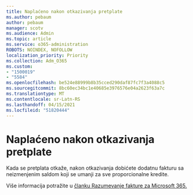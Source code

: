 ```yaml
---
title: Naplaćeno nakon otkazivanja pretplate
ms.author: pebaum
author: pebaum
manager: scotv
ms.audience: Admin
ms.topic: article
ms.service: o365-administration
ROBOTS: NOINDEX, NOFOLLOW
localization_priority: Priority
ms.collection: Adm_O365
ms.custom:
- "1500019"
- "5584"
ms.openlocfilehash: be524e88999b8b35cced290daf87fc7f3a4088c5
ms.sourcegitcommit: 8bc60ec34bc1e40685e3976576e04a2623f63a7c
ms.translationtype: MT
ms.contentlocale: sr-Latn-RS
ms.lasthandoff: 04/15/2021
ms.locfileid: "51820444"
---
```

# <a name="billed-after-canceling-subscription"></a>Naplaćeno nakon otkazivanja pretplate

Kada se pretplata otkaže, nakon otkazivanja dobićete dodatnu fakturu sa neizmenjenim saldom koji se umanji za sve proporcionalne kredite.

Više informacija potražite u [članku Razumevanje fakture za Microsoft 365.](https://docs.microsoft.com/microsoft-365/commerce/billing-and-payments/understand-your-invoice2)
